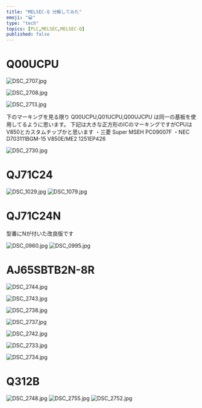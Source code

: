 ```yaml
---
title: "MELSEC-Q 分解してみた"
emoji: "😀"
type: "tech"
topics: [PLC,MELSEC,MELSEC-Q]
published: false
---
```

# Q00UCPU

![DSC_2707.jpg](https://qiita-image-store.s3.ap-northeast-1.amazonaws.com/0/2146151/a61eacea-5b71-abfb-aa0e-bc2bd8bb96af.jpeg)

![DSC_2708.jpg](https://qiita-image-store.s3.ap-northeast-1.amazonaws.com/0/2146151/20c7c609-086b-d8f7-38b4-0e746bc65e08.jpeg)


![DSC_2713.jpg](https://qiita-image-store.s3.ap-northeast-1.amazonaws.com/0/2146151/f01e64b8-c220-2442-6e1e-ed0c2e2bead0.jpeg)

下のマーキングを見る限り Q00UCPU,Q01UCPU,Q00UJCPU は同一の基板を使用してるように思います。
下記は大きな正方形のICのマーキングですがCPUはV850とカスタムチップかと思います
・三菱 Super MSEH PC09007F
・NEC D703111BGM-15 V850E/ME2 1251EP426

![DSC_2730.jpg](https://qiita-image-store.s3.ap-northeast-1.amazonaws.com/0/2146151/697561a3-ed4a-794a-ba3b-040e4ad4558e.jpeg)

# QJ71C24

![DSC_1029.jpg](https://qiita-image-store.s3.ap-northeast-1.amazonaws.com/0/2146151/809df37d-087b-3e0d-b028-76b54fb8408a.jpeg)
![DSC_1079.jpg](https://qiita-image-store.s3.ap-northeast-1.amazonaws.com/0/2146151/86cdce1b-e388-35c2-13a7-78a77528b10e.jpeg)

# QJ71C24N
型番にNが付いた改良版です

![DSC_0960.jpg](https://qiita-image-store.s3.ap-northeast-1.amazonaws.com/0/2146151/f486e8b2-9b64-34c4-426e-0497f3e57659.jpeg)
![DSC_0995.jpg](https://qiita-image-store.s3.ap-northeast-1.amazonaws.com/0/2146151/04ec7b0b-74ab-3ea4-1f30-c99b7ad564e6.jpeg)

# AJ65SBTB2N-8R

![DSC_2744.jpg](https://qiita-image-store.s3.ap-northeast-1.amazonaws.com/0/2146151/bfc199b8-c5b3-dab8-b801-ed12b73ecc4c.jpeg)

![DSC_2743.jpg](https://qiita-image-store.s3.ap-northeast-1.amazonaws.com/0/2146151/4abf3ccd-0876-36df-f668-1c03c2e973c2.jpeg)

![DSC_2738.jpg](https://qiita-image-store.s3.ap-northeast-1.amazonaws.com/0/2146151/bbc12b26-4229-c2f6-6e96-1638dc2fd63b.jpeg)

![DSC_2737.jpg](https://qiita-image-store.s3.ap-northeast-1.amazonaws.com/0/2146151/e3300ef1-444a-b975-8d36-8e677ede3f5e.jpeg)

![DSC_2742.jpg](https://qiita-image-store.s3.ap-northeast-1.amazonaws.com/0/2146151/0e7ad319-b227-1a59-c6d8-0bdb2855161e.jpeg)

![DSC_2733.jpg](https://qiita-image-store.s3.ap-northeast-1.amazonaws.com/0/2146151/1f7f0c49-251b-c5ad-18ee-2d9811b154c2.jpeg)

![DSC_2734.jpg](https://qiita-image-store.s3.ap-northeast-1.amazonaws.com/0/2146151/7ba300c8-e26e-7c99-b261-16e5acc66f63.jpeg)

# Q312B

![DSC_2748.jpg](https://qiita-image-store.s3.ap-northeast-1.amazonaws.com/0/2146151/b6373c83-da5f-ad9d-438a-5b91444409bc.jpeg)
![DSC_2755.jpg](https://qiita-image-store.s3.ap-northeast-1.amazonaws.com/0/2146151/909c2e64-1dcb-722a-9dec-28f83c7529b0.jpeg)
![DSC_2752.jpg](https://qiita-image-store.s3.ap-northeast-1.amazonaws.com/0/2146151/1c43ced7-7f86-341d-34fc-e5bb6909806c.jpeg)

